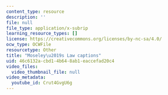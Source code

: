 ```yaml
---
content_type: resource
description: ''
file: null
file_type: application/x-subrip
learning_resource_types: []
license: https://creativecommons.org/licenses/by-nc-sa/4.0/
ocw_type: OCWFile
resourcetype: Other
title: "Moseley\u2019s Law captions"
uid: 46c6132a-cbd1-4b64-8ab1-eaccefad20c4
video_files:
  video_thumbnail_file: null
video_metadata:
  youtube_id: Crut4GvgU6g
---
```

